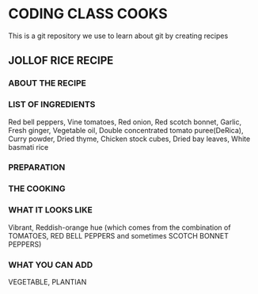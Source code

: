 # CODING CLASS COOKS
This is a git repository we use to learn about git by creating recipes
## JOLLOF RICE RECIPE

### ABOUT THE RECIPE

### LIST OF INGREDIENTS
Red bell peppers, Vine tomatoes, Red onion, Red scotch bonnet, Garlic, Fresh ginger, Vegetable oil, Double concentrated tomato puree(DeRica), Curry powder, Dried thyme, Chicken stock cubes, Dried bay leaves, White basmati rice
### PREPARATION

### THE COOKING

### WHAT IT LOOKS LIKE
Vibrant, Reddish-orange hue (which comes from the combination of TOMATOES, RED BELL PEPPERS and sometimes SCOTCH BONNET PEPPERS)
### WHAT YOU CAN ADD
VEGETABLE, PLANTIAN